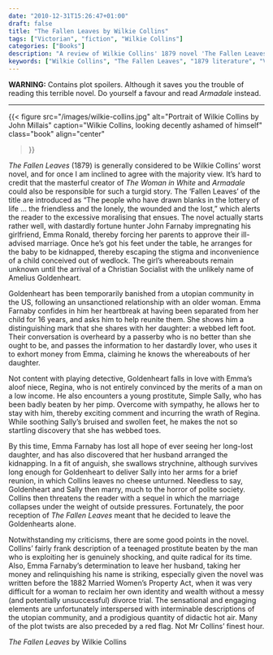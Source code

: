 ```yaml
---
date: "2010-12-31T15:26:47+01:00"
draft: false
title: "The Fallen Leaves by Wilkie Collins"
tags: ["Victorian", "fiction", "Wilkie Collins"]
categories: ["Books"]
description: "A review of Wilkie Collins' 1879 novel 'The Fallen Leaves,' generally considered his worst work. Despite featuring Christian Socialist Amelius Goldenheart and fallen woman Simple Sally, this moralistic tale lacks the masterful plotting of Collins' earlier sensation novels."
keywords: ["Wilkie Collins", "The Fallen Leaves", "1879 literature", "Victorian novel", "fallen woman", "Christian socialism", "Amelius Goldenheart", "sensation fiction", "Victorian morality"]
---
```


**WARNING:** Contains plot spoilers. Although it saves you the trouble of reading this terrible novel. Do yourself a favour and read _Armadale_ instead.

---

{{< figure
  src="/images/wilkie-collins.jpg"
  alt="Portrait of Wilkie Collins by John Millais"
  caption="Wilkie Collins, looking decently ashamed of himself"
  class="book"
  align="center"
>}}

_The Fallen Leaves_ (1879) is generally considered to be Wilkie Collins’ worst novel, and for once I am inclined to agree with the majority view. It’s hard to credit that the masterful creator of _The Woman in White_ and _Armadale_ could also be responsible for such a turgid story. The ‘Fallen Leaves’ of the title are introduced as “The people who have drawn blanks in the lottery of life ... the friendless and the lonely, the wounded and the lost,” which alerts the reader to the excessive moralising that ensues.
The novel actually starts rather well, with dastardly fortune hunter John Farnaby impregnating his girlfriend, Emma Ronald, thereby forcing her parents to approve their ill-advised marriage. Once he’s got his feet under the table, he arranges for the baby to be kidnapped, thereby escaping the stigma and inconvenience of a child conceived out of wedlock. The girl’s whereabouts remain unknown until the arrival of a Christian Socialist with the unlikely name of Amelius Goldenheart.

Goldenheart has been temporarily banished from a utopian community in the US, following an unsanctioned relationship with an older woman. Emma Farnaby confides in him her heartbreak at having been separated from her child for 16 years, and asks him to help reunite them. She shows him a distinguishing mark that she shares with her daughter: a webbed left foot.  Their conversation is overheard by a passerby who is no better than she ought to be, and passes the information to her dastardly lover, who uses it to exhort money from Emma, claiming he knows the whereabouts of her daughter.

Not content with playing detective, Goldenheart falls in love with Emma’s aloof niece, Regina, who is not entirely convinced by the merits of a man on a low income. He also encounters a young prostitute, Simple Sally, who has been badly beaten by her pimp.  Overcome with sympathy, he allows her to stay with him, thereby exciting comment and incurring the wrath of Regina.  While soothing Sally’s bruised and swollen feet, he makes the not so startling discovery that she has webbed toes.

By this time, Emma Farnaby has lost all hope of ever seeing her long-lost daughter, and has also discovered that her husband arranged the kidnapping. In a fit of anguish, she swallows strychnine, although survives long enough for Goldenheart to deliver Sally into her arms for a brief reunion, in which Collins leaves no cheese unturned. Needless to say, Goldenheart and Sally then marry, much to the horror of polite society. Collins then threatens the reader with a sequel in which the marriage collapses under the weight of outside pressures. Fortunately, the poor reception of _The Fallen Leaves_ meant that he decided to leave the Goldenhearts alone.

Notwithstanding my criticisms, there are some good points in the novel. Collins’ fairly frank description of a teenaged prostitute beaten by the man who is exploiting her is genuinely shocking, and quite radical for its time. Also, Emma Farnaby’s determination to leave her husband, taking her money and relinquishing his name is striking, especially given the novel was written before the 1882 Married Women’s Property Act, when it was very difficult for a woman to reclaim her own identity and wealth without a messy (and potentially unsuccessful) divorce trial. The sensational and engaging elements are unfortunately interspersed with interminable descriptions of the utopian community, and a prodigious quantity of didactic hot air.  Many of the plot twists are also preceded by a red flag. Not Mr Collins’ finest hour.

_The Fallen Leaves_ by Wilkie Collins
